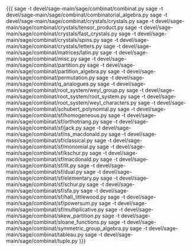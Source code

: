{{{
        sage -t  devel/sage-main/sage/combinat/combinat.py
	sage -t  devel/sage-main/sage/combinat/combinatorial_algebra.py
	sage -t  devel/sage-main/sage/combinat/crystals/crystals.py
	sage -t  devel/sage-main/sage/combinat/crystals/tensor_product.py
	sage -t  devel/sage-main/sage/combinat/crystals/fast_crystals.py
	sage -t  devel/sage-main/sage/combinat/crystals/spins.py
	sage -t  devel/sage-main/sage/combinat/crystals/letters.py
	sage -t  devel/sage-main/sage/combinat/matrices/latin.py
	sage -t  devel/sage-main/sage/combinat/misc.py
	sage -t  devel/sage-main/sage/combinat/partition.py
	sage -t  devel/sage-main/sage/combinat/partition_algebra.py
	sage -t  devel/sage-main/sage/combinat/permutation.py
	sage -t  devel/sage-main/sage/combinat/q_analogues.py
	sage -t  devel/sage-main/sage/combinat/root_system/weyl_group.py
	sage -t  devel/sage-main/sage/combinat/root_system/root_system.py
	sage -t  devel/sage-main/sage/combinat/root_system/weyl_characters.py
	sage -t  devel/sage-main/sage/combinat/schubert_polynomial.py
	sage -t  devel/sage-main/sage/combinat/sf/homogeneous.py
	sage -t  devel/sage-main/sage/combinat/sf/orthotriang.py
	sage -t  devel/sage-main/sage/combinat/sf/jack.py
	sage -t  devel/sage-main/sage/combinat/sf/ns_macdonald.py
	sage -t  devel/sage-main/sage/combinat/sf/classical.py
	sage -t  devel/sage-main/sage/combinat/sf/monomial.py
	sage -t  devel/sage-main/sage/combinat/sf/kschur.py
	sage -t  devel/sage-main/sage/combinat/sf/macdonald.py
	sage -t  devel/sage-main/sage/combinat/sf/llt.py
	sage -t  devel/sage-main/sage/combinat/sf/dual.py
	sage -t  devel/sage-main/sage/combinat/sf/elementary.py
	sage -t  devel/sage-main/sage/combinat/sf/schur.py
	sage -t  devel/sage-main/sage/combinat/sf/sfa.py
	sage -t  devel/sage-main/sage/combinat/sf/hall_littlewood.py
	sage -t  devel/sage-main/sage/combinat/sf/powersum.py
	sage -t  devel/sage-main/sage/combinat/sf/multiplicative.py
	sage -t  devel/sage-main/sage/combinat/skew_partition.py
	sage -t  devel/sage-main/sage/combinat/sloane_functions.py
	sage -t  devel/sage-main/sage/combinat/symmetric_group_algebra.py
	sage -t  devel/sage-main/sage/combinat/tableau.py
	sage -t  devel/sage-main/sage/combinat/tuple.py
}}}
